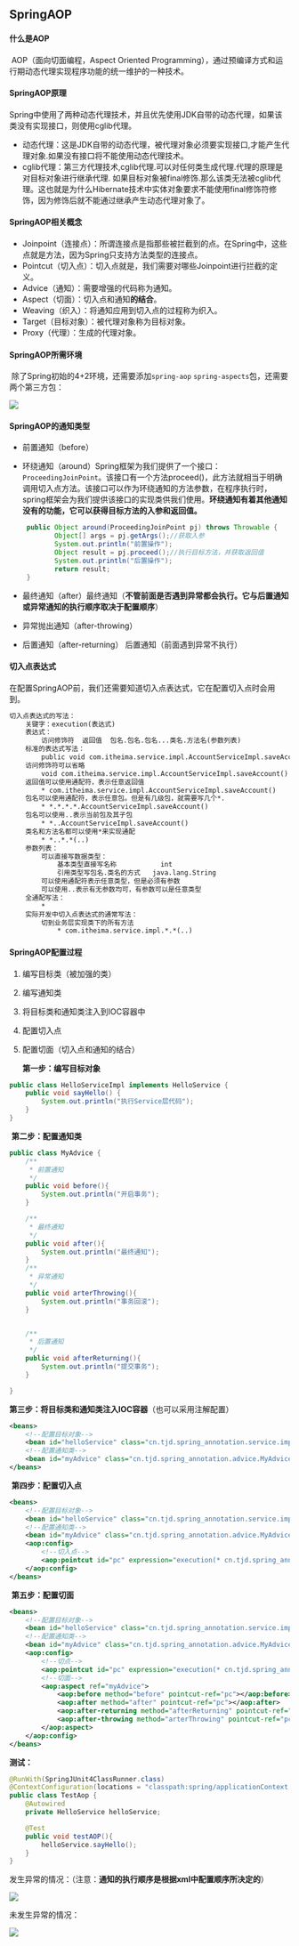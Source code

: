 ## SpringAOP

#### 什么是AOP

​	AOP（面向切面编程，Aspect Oriented Programming），通过预编译方式和运行期动态代理实现程序功能的统一维护的一种技术。

#### SpringAOP原理

​	Spring中使用了两种动态代理技术，并且优先使用JDK自带的动态代理，如果该类没有实现接口，则使用cglib代理。

- 动态代理：这是JDK自带的动态代理，被代理对象必须要实现接口,才能产生代理对象.如果没有接口将不能使用动态代理技术。
- cglib代理：第三方代理技术,cglib代理.可以对任何类生成代理.代理的原理是对目标对象进行继承代理. 如果目标对象被final修饰.那么该类无法被cglib代理。这也就是为什么Hibernate技术中实体对象要求不能使用final修饰符修饰，因为修饰后就不能通过继承产生动态代理对象了。

#### SpringAOP相关概念

- Joinpoint（连接点）：所谓连接点是指那些被拦截到的点。在Spring中，这些点就是方法，因为Spring只支持方法类型的连接点。
- Pointcut（切入点）：切入点就是，我们需要对哪些Joinpoint进行拦截的定义。
- Advice（通知）：需要增强的代码称为通知。
- Aspect（切面）：切入点和通知**的结合**。
- Weaving（织入）：将通知应用到切入点的过程称为织入。
- Target（目标对象）：被代理对象称为目标对象。
- Proxy（代理）：生成的代理对象。

#### SpringAOP所需环境

​	除了Spring初始的4+2环境，还需要添加`spring-aop` `spring-aspects`包，还需要两个第三方包：

![](../images/21.png)

#### SpringAOP的通知类型

- 前置通知（before）

- 环绕通知（around）Spring框架为我们提供了一个接口：`ProceedingJoinPoint`。该接口有一个方法proceed()，此方法就相当于明确调用切入点方法。该接口可以作为环绕通知的方法参数，在程序执行时，spring框架会为我们提供该接口的实现类供我们使用。**环绕通知有着其他通知没有的功能，它可以获得目标方法的入参和返回值。**

  ```java
   public Object around(ProceedingJoinPoint pj) throws Throwable {
          Object[] args = pj.getArgs();//获取入参
          System.out.println("前置操作");
          Object result = pj.proceed();//执行目标方法，并获取返回值
          System.out.println("后置操作");
          return result;
   }
  ```

- 最终通知（after）最终通知（**不管前面是否遇到异常都会执行。它与后置通知或异常通知的执行顺序取决于配置顺序**）

- 异常抛出通知（after-throwing）

- 后置通知（after-returning） 后置通知（前面遇到异常不执行）

#### 切入点表达式

​	在配置SpringAOP前，我们还需要知道切入点表达式，它在配置切入点时会用到。

```xml
切入点表达式的写法：
    关键字：execution(表达式)
    表达式：
        访问修饰符  返回值  包名.包名.包名...类名.方法名(参数列表)
    标准的表达式写法：
        public void com.itheima.service.impl.AccountServiceImpl.saveAccount()
    访问修饰符可以省略
        void com.itheima.service.impl.AccountServiceImpl.saveAccount()
    返回值可以使用通配符，表示任意返回值
        * com.itheima.service.impl.AccountServiceImpl.saveAccount()
    包名可以使用通配符，表示任意包。但是有几级包，就需要写几个*.
        * *.*.*.*.AccountServiceImpl.saveAccount()
    包名可以使用..表示当前包及其子包
        * *..AccountServiceImpl.saveAccount()
    类名和方法名都可以使用*来实现通配
        * *..*.*(..)
    参数列表：
        可以直接写数据类型：
            基本类型直接写名称           int
            引用类型写包名.类名的方式   java.lang.String
        可以使用通配符表示任意类型，但是必须有参数
        可以使用..表示有无参数均可，有参数可以是任意类型
    全通配写法：
        *
    实际开发中切入点表达式的通常写法：
        切到业务层实现类下的所有方法
            * com.itheima.service.impl.*.*(..)
```



#### SpringAOP配置过程

1. 编写目标类（被加强的类）

2. 编写通知类

3. 将目标类和通知类注入到IOC容器中

4. 配置切入点

5. 配置切面（切入点和通知的结合）

   **第一步：编写目标对象**

```java
public class HelloServiceImpl implements HelloService {
    public void sayHello() {
        System.out.println("执行Service层代码");
    }
}
```

​	**第二步：配置通知类**

```java
public class MyAdvice {
    /**
     * 前置通知
     */
    public void before(){
        System.out.println("开启事务");
    }

    /**
     * 最终通知
     */
    public void after(){
        System.out.println("最终通知");
    }
    /**
     * 异常通知
     */
    public void arterThrowing(){
        System.out.println("事务回滚");
    }


    /**
     * 后置通知
     */
    public void afterReturning(){
        System.out.println("提交事务");
    }

}

```

​	**第三步：将目标类和通知类注入IOC容器**（也可以采用注解配置）

```xml
<beans>
    <!--配置目标对象-->
    <bean id="helloService" class="cn.tjd.spring_annotation.service.impl.HelloServiceImpl"></bean>
    <!--配置通知类-->
    <bean id="myAdvice" class="cn.tjd.spring_annotation.advice.MyAdvice"></bean>
</beans>
```

​	**第四步：配置切入点**

```xml
<beans>
    <!--配置目标对象-->
    <bean id="helloService" class="cn.tjd.spring_annotation.service.impl.HelloServiceImpl"></bean>
    <!--配置通知类-->
    <bean id="myAdvice" class="cn.tjd.spring_annotation.advice.MyAdvice"></bean>
    <aop:config>
		<!--切入点-->
        <aop:pointcut id="pc" expression="execution(* cn.tjd.spring_annotation.service.impl.*ServiceImpl.*(..))"></aop:pointcut>
    </aop:config>
</beans>
```

​	**第五步：配置切面**

```xml
<beans>
    <!--配置目标对象-->
    <bean id="helloService" class="cn.tjd.spring_annotation.service.impl.HelloServiceImpl"></bean>
    <!--配置通知类-->
    <bean id="myAdvice" class="cn.tjd.spring_annotation.advice.MyAdvice"></bean>
    <aop:config>
        <!--切点-->
        <aop:pointcut id="pc" expression="execution(* cn.tjd.spring_annotation.service.impl.*ServiceImpl.*(..))"></aop:pointcut>
        <!--切面-->
        <aop:aspect ref="myAdvice">
            <aop:before method="before" pointcut-ref="pc"></aop:before>
            <aop:after method="after" pointcut-ref="pc"></aop:after>
            <aop:after-returning method="afterReturning" pointcut-ref="pc"></aop:after-returning>
            <aop:after-throwing method="arterThrowing" pointcut-ref="pc"></aop:after-throwing>
        </aop:aspect>
    </aop:config>
</beans>
```

**测试：**

```java
@RunWith(SpringJUnit4ClassRunner.class)
@ContextConfiguration(locations = "classpath:spring/applicationContext.xml")
public class TestAop {
    @Autowired
    private HelloService helloService;

    @Test
    public void testAOP(){
        helloService.sayHello();
    }
}
```

发生异常的情况：（注意：**通知的执行顺序是根据xml中配置顺序所决定的**）

![](../images/22.png)

未发生异常的情况：

![](../images/23.png)